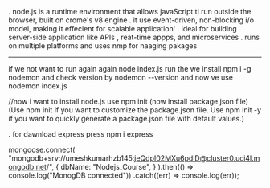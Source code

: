 . node.js is a runtime environment that allows javaScript ti run outside the browser, built on crome's v8 engine
. it use event-driven, non-blocking i/o model, making it effecient for scalable application'
. ideal for building server-side application like APIs , reat-time appps, and microservices
. runs on multiple platforms and uses nmp for naaging pakages


**************
if we not want to run again again node index.js run the we install npm i -g nodemon  and check version by  nodemon --version  and now ve use nodemon index.js

//now i want to install node.js use npm init  (now install package.json file)
(Use npm init if you want to customize the package.json file.
Use npm init -y if you want to quickly generate a package.json file with default values.)

. for dawnload express press npm i express







mongoose.connect(
    "mongodb+srv://umeshkumarhzb145:jeQdpI02MXu6pdiD@cluster0.uci4l.mongodb.net/",
    {
        dbName: "Nodejs_Course",
    }
).then(() => console.log("MonogDB connected"))
.catch((err) => console.log(err));